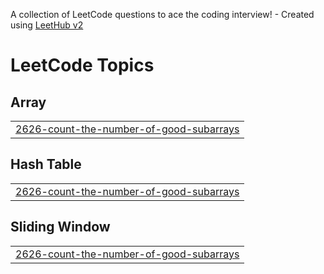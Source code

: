 A collection of LeetCode questions to ace the coding interview! - Created using [LeetHub v2](https://github.com/arunbhardwaj/LeetHub-2.0)
<!---LeetCode Topics Start-->
# LeetCode Topics
## Array
|  |
| ------- |
| [2626-count-the-number-of-good-subarrays](https://github.com/MariusReik/LeetCode/tree/master/2626-count-the-number-of-good-subarrays) |
## Hash Table
|  |
| ------- |
| [2626-count-the-number-of-good-subarrays](https://github.com/MariusReik/LeetCode/tree/master/2626-count-the-number-of-good-subarrays) |
## Sliding Window
|  |
| ------- |
| [2626-count-the-number-of-good-subarrays](https://github.com/MariusReik/LeetCode/tree/master/2626-count-the-number-of-good-subarrays) |
<!---LeetCode Topics End-->